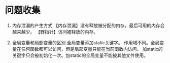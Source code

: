 # 问题收集
1. 内存泄漏的产生方式
【内存泄漏】没有释放被分配的内存，最后可用的内存会越来越少。
【野指针】访问被释放的内存。

2. 全局变量和局部变量的区别 全局变量添加static关键字。
作用域不同。全局变量在任何函数都可以访问，但是局部变量只能在当前函数内访问。
加static的关键字只会被初始化一次。加static的全局变量不能被其他文件使用。
